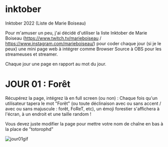 # inktober
Inktober 2022 (Liste de Marie Boiseau)

Pour m'amuser un peu, j'ai décidé d'utiliser la liste Inktober de Marie Boiseau (https://www.twitch.tv/marieboiseau / https://www.instagram.com/marieboiseau/) pour coder chaque jour (si je le peux) une mini page web à intégrer comme Browser Source à OBS pour les streameuses et streamer. 

Chaque jour une page en rapport au mot du jour. 

# JOUR 01 : Forêt

Récupérez la page, intégrez là en full screen (ou non) : Chaque fois qu'un utilisateur tapera le mot "Forêt" (ou toute déclinaison avec ou sans accent / avec ou sans majuscule : forêt, FoReT, etc), un émoji forestier s'affichera à l'écran, à un endroit et une taille random !

Vous devez juste modifier la page pour mettre votre nom de chaîne en bas à la place de "totorophd"

![jour01gif](https://i.gyazo.com/cb2067c406d25a5b3d0cb8a01c678cde.gif)
